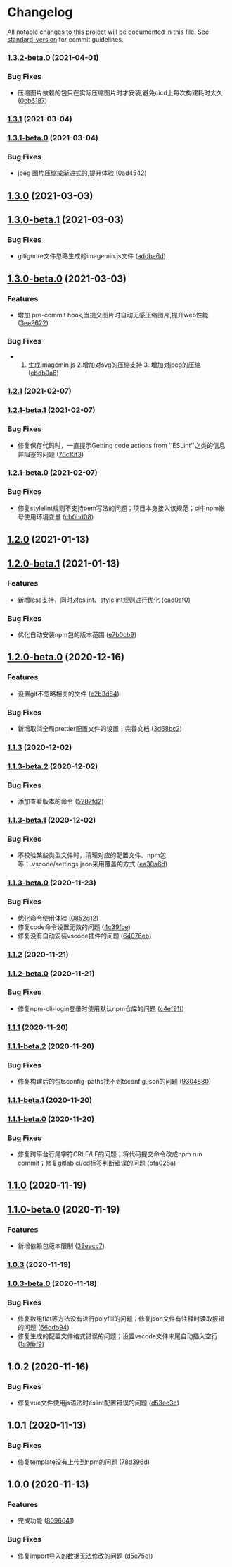 # Changelog

All notable changes to this project will be documented in this file. See [standard-version](https://github.com/conventional-changelog/standard-version) for commit guidelines.

### [1.3.2-beta.0](https://gitlab.vmic.xyz///compare/v1.3.1-beta.0...v1.3.2-beta.0) (2021-04-01)


### Bug Fixes

* 压缩图片依赖的包只在实际压缩图片时才安装,避免cicd上每次构建耗时太久 ([0cb6187](https://gitlab.vmic.xyz///commit/0cb61870b42cfb6a78973aa348b9a466fede5e36))

### [1.3.1](https://gitlab.vmic.xyz///compare/v1.3.1-beta.0...v1.3.1) (2021-03-04)

### [1.3.1-beta.0](https://gitlab.vmic.xyz///compare/v1.3.0-beta.1...v1.3.1-beta.0) (2021-03-04)


### Bug Fixes

* jpeg 图片压缩成渐进式的,提升体验 ([0ad4542](https://gitlab.vmic.xyz///commit/0ad4542841d1e2c362a3c713ea82ee65a34d181f))

## [1.3.0](https://gitlab.vmic.xyz///compare/v1.3.0-beta.1...v1.3.0) (2021-03-03)

## [1.3.0-beta.1](https://gitlab.vmic.xyz///compare/v1.3.0-beta.0...v1.3.0-beta.1) (2021-03-03)


### Bug Fixes

* gitignore文件忽略生成的imagemin.js文件 ([addbe6d](https://gitlab.vmic.xyz///commit/addbe6d564686b4bf25b2919e29805b839b32929))

## [1.3.0-beta.0](https://gitlab.vmic.xyz///compare/v1.2.1-beta.1...v1.3.0-beta.0) (2021-03-03)


### Features

* 增加 pre-commit hook,当提交图片时自动无感压缩图片,提升web性能 ([3ee9622](https://gitlab.vmic.xyz///commit/3ee96222d94fdc344fa93ab281b10d2732aa1347))


### Bug Fixes

* 1. 生成imagemin.js 2.增加对svg的压缩支持 3. 增加对jpeg的压缩 ([ebdb0a6](https://gitlab.vmic.xyz///commit/ebdb0a6904283c751d7b8c7b608e426e9127bd4d))

### [1.2.1](https://gitlab.vmic.xyz///compare/v1.2.1-beta.1...v1.2.1) (2021-02-07)

### [1.2.1-beta.1](https://gitlab.vmic.xyz///compare/v1.2.1-beta.0...v1.2.1-beta.1) (2021-02-07)


### Bug Fixes

* 修复保存代码时，一直提示Getting code actions from ''ESLint''之类的信息并阻塞的问题 ([76c15f3](https://gitlab.vmic.xyz///commit/76c15f3fb5bd7e22cada8584fcd739012e6d8d7d))

### [1.2.1-beta.0](https://gitlab.vmic.xyz///compare/v1.2.0-beta.1...v1.2.1-beta.0) (2021-02-07)


### Bug Fixes

* 修复stylelint规则不支持bem写法的问题；项目本身接入该规范；ci中npm帐号使用环境变量 ([cb0bd08](https://gitlab.vmic.xyz///commit/cb0bd0813d4116db2853112301a32300e6f8896b))

## [1.2.0](https://gitlab.vmic.xyz///compare/v1.2.0-beta.1...v1.2.0) (2021-01-13)

## [1.2.0-beta.1](https://gitlab.vmic.xyz///compare/v1.2.0-beta.0...v1.2.0-beta.1) (2021-01-13)


### Features

* 新增less支持，同时对eslint、stylelint规则进行优化 ([ead0af0](https://gitlab.vmic.xyz///commit/ead0af0475ee5c89b18f6595f4ef7375fdf53f03))


### Bug Fixes

* 优化自动安装npm包的版本范围 ([e7b0cb9](https://gitlab.vmic.xyz///commit/e7b0cb9d3c511576218cd49c3a9680b15a43fcf0))

## [1.2.0-beta.0](https://gitlab.vmic.xyz///compare/v1.1.3-beta.2...v1.2.0-beta.0) (2020-12-16)


### Features

* 设置git不忽略相关的文件 ([e2b3d84](https://gitlab.vmic.xyz///commit/e2b3d84d5bdf50464b2f25622e83e5e2221ed492))


### Bug Fixes

* 新增取消全局prettier配置文件的设置；完善文档 ([3d68bc2](https://gitlab.vmic.xyz///commit/3d68bc27155876ac8f61896145be39393ab9e15a))

### [1.1.3](https://gitlab.vmic.xyz///compare/v1.1.3-beta.2...v1.1.3) (2020-12-02)

### [1.1.3-beta.2](https://gitlab.vmic.xyz///compare/v1.1.3-beta.1...v1.1.3-beta.2) (2020-12-02)


### Bug Fixes

* 添加查看版本的命令 ([5287fd2](https://gitlab.vmic.xyz///commit/5287fd267f69c1eb81971a1cd6dff0cd5adac85e))

### [1.1.3-beta.1](https://gitlab.vmic.xyz///compare/v1.1.3-beta.0...v1.1.3-beta.1) (2020-12-02)


### Bug Fixes

* 不校验某些类型文件时，清理对应的配置文件、npm包等；.vscode/settings.json采用覆盖的方式 ([ea30a6d](https://gitlab.vmic.xyz///commit/ea30a6db9ad3a93e880ba108153c7ccffbb4ab01))

### [1.1.3-beta.0](https://gitlab.vmic.xyz///compare/v1.1.2-beta.0...v1.1.3-beta.0) (2020-11-23)


### Bug Fixes

* 优化命令使用体验 ([0852d12](https://gitlab.vmic.xyz///commit/0852d12c799891c2dee3781914f7d293dcd2e44c))
* 修复code命令设置无效的问题 ([4c39fce](https://gitlab.vmic.xyz///commit/4c39fce329f48c791243333efcaaab6998a38d0b))
* 修复没有自动安装vscode插件的问题 ([64076eb](https://gitlab.vmic.xyz///commit/64076eb53aeb7138e82ebfeecc5d1d3fddbb7b4a))

### [1.1.2](https://gitlab.vmic.xyz///compare/v1.1.2-beta.0...v1.1.2) (2020-11-21)

### [1.1.2-beta.0](https://gitlab.vmic.xyz///compare/v1.1.1-beta.2...v1.1.2-beta.0) (2020-11-21)


### Bug Fixes

* 修复npm-cli-login登录时使用默认npm仓库的问题 ([c4ef91f](https://gitlab.vmic.xyz///commit/c4ef91f229485fb28207537296658dd5caa310b9))

### [1.1.1](https://gitlab.vmic.xyz///compare/v1.1.1-beta.2...v1.1.1) (2020-11-20)

### [1.1.1-beta.2](https://gitlab.vmic.xyz///compare/v1.1.1-beta.1...v1.1.1-beta.2) (2020-11-20)


### Bug Fixes

* 修复构建后的包tsconfig-paths找不到tsconfig.json的问题 ([9304880](https://gitlab.vmic.xyz///commit/9304880390324c82609522c5e96b3eb862841221))

### [1.1.1-beta.1](https://gitlab.vmic.xyz///compare/v1.1.1-beta.0...v1.1.1-beta.1) (2020-11-20)

### [1.1.1-beta.0](https://gitlab.vmic.xyz///compare/v1.1.0-beta.0...v1.1.1-beta.0) (2020-11-20)


### Bug Fixes

* 修复跨平台行尾字符CRLF/LF的问题；将代码提交命令改成npm run commit；修复gitlab ci/cd标签判断错误的问题 ([bfa028a](https://gitlab.vmic.xyz///commit/bfa028ab8a0508a9d98dc21911ac089641b89210))

## [1.1.0](https://gitlab.vmic.xyz///compare/v1.1.0-beta.0...v1.1.0) (2020-11-19)

## [1.1.0-beta.0](https://gitlab.vmic.xyz///compare/v1.0.3-beta.0...v1.1.0-beta.0) (2020-11-19)


### Features

* 新增依赖包版本限制 ([39eacc7](https://gitlab.vmic.xyz///commit/39eacc7b1a86d4cc2090f899b6400066c45654e2))

### [1.0.3](https://gitlab.vmic.xyz///compare/v1.0.3-beta.0...v1.0.3) (2020-11-19)

### [1.0.3-beta.0](https://gitlab.vmic.xyz///compare/v1.0.2-rc.0...v1.0.3-beta.0) (2020-11-18)


### Bug Fixes

* 修复数组flat等方法没有进行polyfill的问题；修复json文件有注释时读取报错的问题 ([66ddb94](https://gitlab.vmic.xyz///commit/66ddb940c7e22d5cd7a4a9030d8c2ddbfcd50ebc))
* 修复生成的配置文件格式错误的问题；设置vscode文件末尾自动插入空行 ([1a9fbf9](https://gitlab.vmic.xyz///commit/1a9fbf9c896eaedcfad775933f4f7930263c784c))

## 1.0.2 (2020-11-16)


### Bug Fixes

* 修复vue文件使用js语法时eslint配置错误的问题 ([d53ec3e](https://gitlab.vmic.xyz///commit/d53ec3ef68039446ddf1c6c0bf9ea1849c96f397))

## 1.0.1 (2020-11-13)


### Bug Fixes

* 修复template没有上传到npm的问题 ([78d396d](https://gitlab.vmic.xyz///commit/78d396d4d74be558d0254bf2b44e110aa6af2006))

## 1.0.0 (2020-11-13)


### Features

* 完成功能 ([8096641](https://gitlab.vmic.xyz///commit/80966414fff6707abf48138d82ef6c2563eeaba6))


### Bug Fixes

* 修复import导入的数据无法修改的问题 ([d5e75e1](https://gitlab.vmic.xyz///commit/d5e75e1b723ca92737872cc8b06b282cd041b969))
